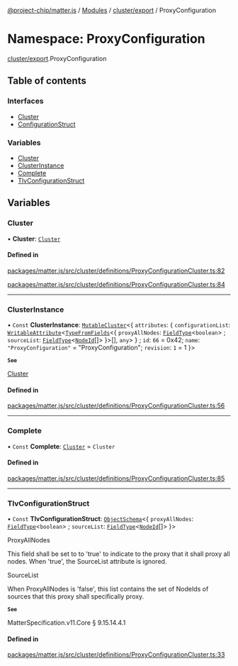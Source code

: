 [@project-chip/matter.js](../README.md) / [Modules](../modules.md) / [cluster/export](cluster_export.md) / ProxyConfiguration

# Namespace: ProxyConfiguration

[cluster/export](cluster_export.md).ProxyConfiguration

## Table of contents

### Interfaces

- [Cluster](../interfaces/cluster_export.ProxyConfiguration.Cluster.md)
- [ConfigurationStruct](../interfaces/cluster_export.ProxyConfiguration.ConfigurationStruct.md)

### Variables

- [Cluster](cluster_export.ProxyConfiguration.md#cluster)
- [ClusterInstance](cluster_export.ProxyConfiguration.md#clusterinstance)
- [Complete](cluster_export.ProxyConfiguration.md#complete)
- [TlvConfigurationStruct](cluster_export.ProxyConfiguration.md#tlvconfigurationstruct)

## Variables

### Cluster

• **Cluster**: [`Cluster`](../interfaces/cluster_export.ProxyConfiguration.Cluster.md)

#### Defined in

[packages/matter.js/src/cluster/definitions/ProxyConfigurationCluster.ts:82](https://github.com/project-chip/matter.js/blob/6d3b6a5d957d88a9231d6ecab4bb41f8133112be/packages/matter.js/src/cluster/definitions/ProxyConfigurationCluster.ts#L82)

[packages/matter.js/src/cluster/definitions/ProxyConfigurationCluster.ts:84](https://github.com/project-chip/matter.js/blob/6d3b6a5d957d88a9231d6ecab4bb41f8133112be/packages/matter.js/src/cluster/definitions/ProxyConfigurationCluster.ts#L84)

___

### ClusterInstance

• `Const` **ClusterInstance**: [`MutableCluster`](../interfaces/cluster_export.MutableCluster-1.md)\<\{ `attributes`: \{ `configurationList`: [`WritableAttribute`](../interfaces/cluster_export.WritableAttribute.md)\<[`TypeFromFields`](tlv_export.md#typefromfields)\<\{ `proxyAllNodes`: [`FieldType`](../interfaces/tlv_export.FieldType.md)\<`boolean`\> ; `sourceList`: [`FieldType`](../interfaces/tlv_export.FieldType.md)\<[`NodeId`](datatype_export.md#nodeid)[]\>  }\>[], `any`\>  } ; `id`: ``66`` = 0x42; `name`: ``"ProxyConfiguration"`` = "ProxyConfiguration"; `revision`: ``1`` = 1 }\>

**`See`**

[Cluster](cluster_export.ProxyConfiguration.md#cluster)

#### Defined in

[packages/matter.js/src/cluster/definitions/ProxyConfigurationCluster.ts:56](https://github.com/project-chip/matter.js/blob/6d3b6a5d957d88a9231d6ecab4bb41f8133112be/packages/matter.js/src/cluster/definitions/ProxyConfigurationCluster.ts#L56)

___

### Complete

• `Const` **Complete**: [`Cluster`](../interfaces/cluster_export.ProxyConfiguration.Cluster.md) = `Cluster`

#### Defined in

[packages/matter.js/src/cluster/definitions/ProxyConfigurationCluster.ts:85](https://github.com/project-chip/matter.js/blob/6d3b6a5d957d88a9231d6ecab4bb41f8133112be/packages/matter.js/src/cluster/definitions/ProxyConfigurationCluster.ts#L85)

___

### TlvConfigurationStruct

• `Const` **TlvConfigurationStruct**: [`ObjectSchema`](../classes/tlv_export.ObjectSchema.md)\<\{ `proxyAllNodes`: [`FieldType`](../interfaces/tlv_export.FieldType.md)\<`boolean`\> ; `sourceList`: [`FieldType`](../interfaces/tlv_export.FieldType.md)\<[`NodeId`](datatype_export.md#nodeid)[]\>  }\>

ProxyAllNodes

This field shall be set to to 'true' to indicate to the proxy that it shall proxy all nodes. When 'true', the
SourceList attribute is ignored.

SourceList

When ProxyAllNodes is 'false', this list contains the set of NodeIds of sources that this proxy shall
specifically proxy.

**`See`**

MatterSpecification.v11.Core § 9.15.14.4.1

#### Defined in

[packages/matter.js/src/cluster/definitions/ProxyConfigurationCluster.ts:33](https://github.com/project-chip/matter.js/blob/6d3b6a5d957d88a9231d6ecab4bb41f8133112be/packages/matter.js/src/cluster/definitions/ProxyConfigurationCluster.ts#L33)
